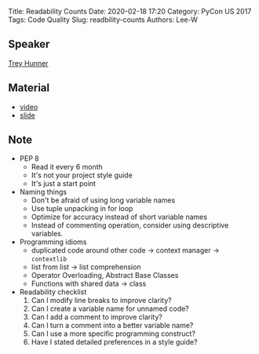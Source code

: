 Title: Readability Counts
Date: 2020-02-18 17:20
Category: PyCon US 2017
Tags: Code Quality
Slug: readbility-counts
Authors: Lee-W

## Speaker
[Trey Hunner](https://twitter.com/treyhunner)

## Material
* [video](https://www.youtube.com/watch?v=knMg6G9_XCg)
* [slide](https://treyhunner.com/readability-counts/#/)

## Note
* PEP 8
    * Read it every 6 month
    * It's not your project style guide
    * It's just a start point
* Naming things
    * Don't be afraid of using long variable names
    * Use tuple unpacking in for loop
    * Optimize for accuracy instead of short variable names
    * Instead of commenting operation, consider using descriptive variables.
* Programming idioms
    * duplicated code around other code → context manager → `contextlib`
    * list from list → list comprehension
    * Operator Overloading, Abstract Base Classes
    * Functions with shared data → class
* Readability checklist
    1. Can I modify line breaks to improve clarity?
    2. Can I create a variable name for unnamed code?
    3. Can I add a comment to improve clarity?
    4. Can I turn a comment into a better variable name?
    5. Can I use a more specific programming construct?
    6. Have I stated detailed preferences in a style guide?
